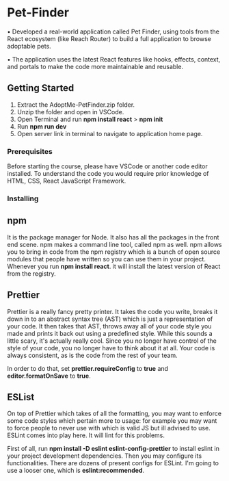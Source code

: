 # Pet-Finder

• Developed a real-world application called Pet Finder, using tools from the React ecosystem (like Reach Router) to build a full application to browse adoptable pets.

• The application uses the latest React features like hooks, effects, context, and portals to make the code more maintainable and reusable.

## Getting Started

1) Extract the AdoptMe-PetFinder.zip folder. 
2) Unzip the folder and open in VSCode.
3) Open Terminal and run **npm install react** > **npm init**
4) Run **npm run dev**
5) Open server link in terminal to navigate to application home page.

### Prerequisites

Before starting the course, please have VSCode or another code editor installed.
To understand the code you would require prior knowledge of HTML, CSS, React JavaScript Framework.

### Installing

## npm

It is the package manager for Node. It also has all the packages in the front end scene. npm makes a command line tool, called npm as well. npm allows you to bring in code from the npm registry which is a bunch of open source modules that people have written so you can use them in your project. Whenever you run **npm install react**. it will install the latest version of React from the registry.

## Prettier

Prettier is a really fancy pretty printer. It takes the code you write, breaks it down in to an abstract syntax tree (AST) which is just a representation of your code. It then takes that AST, throws away all of your code style you made and prints it back out using a predefined style. While this sounds a little scary, it's actually really cool. Since you no longer have control of the style of your code, you no longer have to think about it at all. Your code is always consistent, as is the code from the rest of your team. 

In order to do that, set **prettier.requireConfig** to **true** and **editor.formatOnSave** to **true**.

## ESList

On top of Prettier which takes of all the formatting, you may want to enforce some code styles which pertain more to usage: for example you may want to force people to never use with which is valid JS but ill advised to use. ESLint comes into play here. It will lint for this problems.

First of all, run **npm install -D eslint eslint-config-prettier** to install eslint in your project development dependencies. Then you may configure its functionalities.
There are dozens of present configs for ESLint. I'm going to use a looser one, which is **eslint:recommended**.

